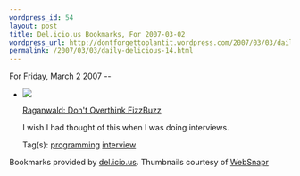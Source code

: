 ```yaml
--- 
wordpress_id: 54
layout: post
title: Del.icio.us Bookmarks, For 2007-03-02
wordpress_url: http://dontforgettoplantit.wordpress.com/2007/03/03/daily-delicious-14/
permalink: /2007/03/03/daily-delicious-14.html
---
```

<p class="daily-delicious-header">For Friday, March 2 2007 --</p>
<ul class="daily-delicious">
    <li><img src="http://images.websnapr.com/?url=http://weblog.raganwald.com/2007/01/dont-overthink-fizzbuzz.html"> <p><a href="http://weblog.raganwald.com/2007/01/dont-overthink-fizzbuzz.html" title="http://weblog.raganwald.com/2007/01/dont-overthink-fizzbuzz.html">Raganwald: Don't Overthink FizzBuzz</a></p>
<p>I wish I had thought of this when I was doing interviews.</p><div class="daily-delicious-tags">Tag(s): <a href="http://del.icio.us/popular/programming">programming</a> <a href="http://del.icio.us/popular/interview">interview</a> </div></li></ul><p class="daily-delicious-footer">Bookmarks provided by <a href="http://del.icio.us/cyu">del.icio.us</a>.  Thumbnails courtesy of <a href="http://websnapr.com">WebSnapr</a>
